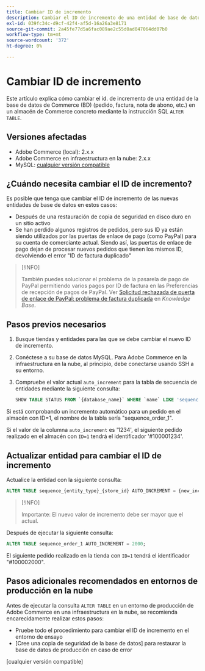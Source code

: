 ```yaml
---
title: Cambiar ID de incremento
description: Cambiar el ID de incremento de una entidad de base de datos de Commerce.
exl-id: 039fc34c-d9cf-42f4-af5d-16a26a3e8171
source-git-commit: 2a45fe77d5a6fac089ae2c55d0ad047064dd07b0
workflow-type: tm+mt
source-wordcount: '372'
ht-degree: 0%

---
```


# Cambiar ID de incremento

Este artículo explica cómo cambiar el id. de incremento de una entidad de la base de datos de Commerce (BD) (pedido, factura, nota de abono, etc.) en un almacén de Commerce concreto mediante la instrucción SQL `ALTER TABLE`.

## Versiones afectadas

- Adobe Commerce (local): 2.x.x
- Adobe Commerce en infraestructura en la nube: 2.x.x
- MySQL: [cualquier versión compatible](../../installation/prerequisites/database/mysql.md)

## ¿Cuándo necesita cambiar el ID de incremento?

Es posible que tenga que cambiar el ID de incremento de las nuevas entidades de base de datos en estos casos:

- Después de una restauración de copia de seguridad en disco duro en un sitio activo
- Se han perdido algunos registros de pedidos, pero sus ID ya están siendo utilizados por las puertas de enlace de pago (como PayPal) para su cuenta de comerciante actual. Siendo así, las puertas de enlace de pago dejan de procesar nuevos pedidos que tienen los mismos ID, devolviendo el error &quot;ID de factura duplicado&quot;

>[!INFO]
>
>También puedes solucionar el problema de la pasarela de pago de PayPal permitiendo varios pagos por ID de factura en las Preferencias de recepción de pagos de PayPal. Ver [Solicitud rechazada de puerta de enlace de PayPal: problema de factura duplicada](https://experienceleague.adobe.com/docs/commerce-knowledge-base/kb/troubleshooting/payments/paypal-gateway-rejected-request-duplicate-invoice-issue.html) en _Knowledge Base_.

## Pasos previos necesarios

1. Busque tiendas y entidades para las que se debe cambiar el nuevo ID de incremento.
1. Conéctese a su base de datos MySQL.
Para Adobe Commerce en la infraestructura en la nube, al principio, debe conectarse usando SSH a su entorno.
1. Compruebe el valor actual `auto_increment` para la tabla de secuencia de entidades mediante la siguiente consulta:

   ```sql
   SHOW TABLE STATUS FROM `{database_name}` WHERE `name` LIKE 'sequence_{entity_type}_{store_id}';
   ```

Si está comprobando un incremento automático para un pedido en el almacén con ID=1, el nombre de la tabla sería &quot;sequence_order_1&quot;.

Si el valor de la columna `auto_increment` es &#39;1234&#39;, el siguiente pedido realizado en el almacén con `ID=1` tendrá el identificador &#39;#100001234&#39;.

## Actualizar entidad para cambiar el ID de incremento

Actualice la entidad con la siguiente consulta:

```sql
ALTER TABLE sequence_{entity_type}_{store_id} AUTO_INCREMENT = {new_increment_value};
```

>[!INFO]
>
>Importante: El nuevo valor de incremento debe ser mayor que el actual.

Después de ejecutar la siguiente consulta:

```sql
ALTER TABLE sequence_order_1 AUTO_INCREMENT = 2000;
```

El siguiente pedido realizado en la tienda con `ID=1` tendrá el identificador &quot;#100002000&quot;.

## Pasos adicionales recomendados en entornos de producción en la nube

Antes de ejecutar la consulta `ALTER TABLE` en un entorno de producción de Adobe Commerce en una infraestructura en la nube, se recomienda encarecidamente realizar estos pasos:

- Pruebe todo el procedimiento para cambiar el ID de incremento en el entorno de ensayo
- [Cree una copia de seguridad de la base de datos] para restaurar la base de datos de producción en caso de error

<!-- Link Definitions -->

[PayPal gateway rejected request - duplicate invoice issue]: https://support.magento.com/hc/en-us/articles/115002457473
[Creación de una copia de seguridad DB]: https://support.magento.com/hc/en-us/articles/360003254334
[cualquier versión compatible]
